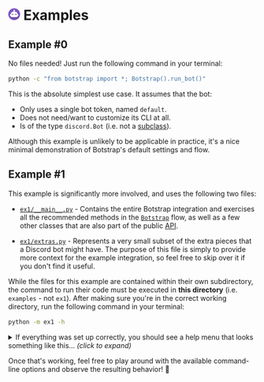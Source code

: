 # <a href="https://botstrap.rtfd.io"><img src="/docs/images/logo-48.png" width=24></a> Examples

## Example #0

No files needed! Just run the following command in your terminal:

```sh
python -c "from botstrap import *; Botstrap().run_bot()"
```

This is the absolute simplest use case. It assumes that the bot:

- Only uses a single bot token, named `default`.
- Does not need/want to customize its CLI at all.
- Is of the type `discord.Bot` (i.e. not a
  [subclass](https://guide.pycord.dev/popular-topics/subclassing-bots/)).

Although this example is unlikely to be applicable in practice, it's a nice minimal
demonstration of Botstrap's default settings and flow.

## Example #1

This example is significantly more involved, and uses the following two files:

- [`ex1/__main__.py`](ex1/__main__.py) - Contains the entire Botstrap integration and
  exercises all the recommended methods in the
  [`Botstrap`](https://botstrap.rtfd.io/en/latest/api/botstrap/#botstrap-flowchart)
  flow, as well as a few other classes that are also part of the public
  [API](https://botstrap.rtfd.io/en/latest/api/).

- [`ex1/extras.py`](ex1/extras.py) - Represents a very small subset of the extra pieces
  that a Discord bot might have. The purpose of this file is simply to provide more
  context for the example integration, so feel free to skip over it if you don't find it
  useful.

While the files for this example are contained within their own subdirectory, the
command to run their code must be executed in **this directory** (i.e. `examples` - not
`ex1`). After making sure you're in the correct working directory, run the following
command in your terminal:

```sh
python -m ex1 -h
```

<details>
<summary>If everything was set up correctly, you should see a help menu that looks something like this... <i>(click to expand)</i></summary>

```c
usage: ex1 [-l <str>] [-a] [--allow-pings] [-t] [--help] [<token id>]

  A really cool Discord bot that uses Botstrap!
  Run "python -m ex1" with no parameters to start the bot in development mode.

positional arguments:
  <token id>            The ID of the token to use to run the bot.
                        Valid options are "dev" and "prod".

options:
  -l <str>, --ll <str>  The lowest message level to log.
  -a, --alpha           Enable features that are currently in alpha.
  --allow-pings         Allow the bot to ping people/roles.
  -t, --tokens          View/manage your saved Discord bot tokens.
  -h, --help            Display this help message.
```

</details>

Once that's working, feel free to play around with the available command-line options
and observe the resulting behavior! :tada:
